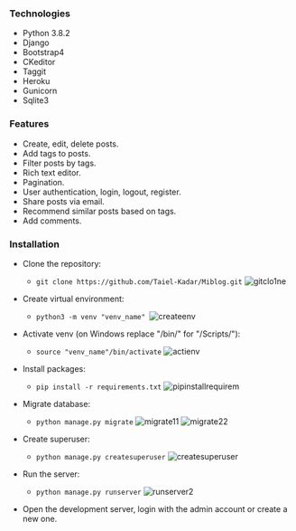 ### Technologies
- Python 3.8.2
- Django
- Bootstrap4
- CKeditor
- Taggit
- Heroku
- Gunicorn
- Sqlite3

### Features
- Create, edit, delete posts.
- Add tags to posts.
- Filter posts by tags.
- Rich text editor.
- Pagination.
- User authentication, login, logout, register.
- Share posts via email.
- Recommend similar posts based on tags.
- Add comments.

### Installation
- Clone the repository:
  - `git clone https://github.com/Taiel-Kadar/Miblog.git` 
  ![gitclo1ne](https://user-images.githubusercontent.com/51141143/91521375-d94f1600-e8cd-11ea-8af8-1aa9da8a3e44.jpg)
  
- Create virtual environment:
  - `python3 -m venv "venv_name"
  `![createenv](https://user-images.githubusercontent.com/51141143/91521389-e0762400-e8cd-11ea-97cb-6ff71d5f3ac2.jpg)
  
- Activate venv (on Windows replace "/bin/" for "/Scripts/"):
  - `source "venv_name"/bin/activate`
  ![actienv](https://user-images.githubusercontent.com/51141143/91521396-e3711480-e8cd-11ea-88f8-f487b725c9af.jpg)
  
- Install packages:
  - `pip install -r requirements.txt`
  ![pipinstallrequirem](https://user-images.githubusercontent.com/51141143/91521410-ee2ba980-e8cd-11ea-8b66-a4c46e875225.jpg)
  
- Migrate database:
  - `python manage.py migrate`
  ![migrate11](https://user-images.githubusercontent.com/51141143/91521416-f388f400-e8cd-11ea-806a-7d083338d77a.jpg)
  ![migrate22](https://user-images.githubusercontent.com/51141143/91521420-f5eb4e00-e8cd-11ea-8fd6-fe5403e25285.jpg)
  
- Create superuser:
  - `python manage.py createsuperuser`
  ![createsuperuser](https://user-images.githubusercontent.com/51141143/91521428-f97ed500-e8cd-11ea-91f4-c60a50137239.jpg)
  
- Run the server:
  - `python manage.py runserver`
  ![runserver2](https://user-images.githubusercontent.com/51141143/91521435-fc79c580-e8cd-11ea-8372-13f8750f6afa.jpg)
  
- Open the development server, login with the admin account or create a new one.
